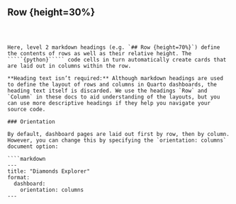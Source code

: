 ## Row {height=30%}

```{python}
```

```{python}
```
````

Here, level 2 markdown headings (e.g. `## Row {height=70%}`) define the contents of rows as well as their relative height. The `````{python}````` code cells in turn automatically create cards that are laid out in columns within the row.

**Heading text isn’t required:** Although markdown headings are used to define the layout of rows and columns in Quarto dashboards, the heading text itself is discarded. We use the headings `Row` and `Column` in these docs to aid understanding of the layouts, but you can use more descriptive headings if they help you navigate your source code.

### Orientation

By default, dashboard pages are laid out first by row, then by column. However, you can change this by specifying the `orientation: columns` document option:

````markdown
---
title: "Diamonds Explorer"
format:
  dashboard:
    orientation: columns
---

